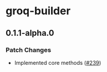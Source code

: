 # groq-builder

## 0.1.1-alpha.0

### Patch Changes

- Implemented core methods ([#239](https://github.com/FormidableLabs/groqd/pull/239))
